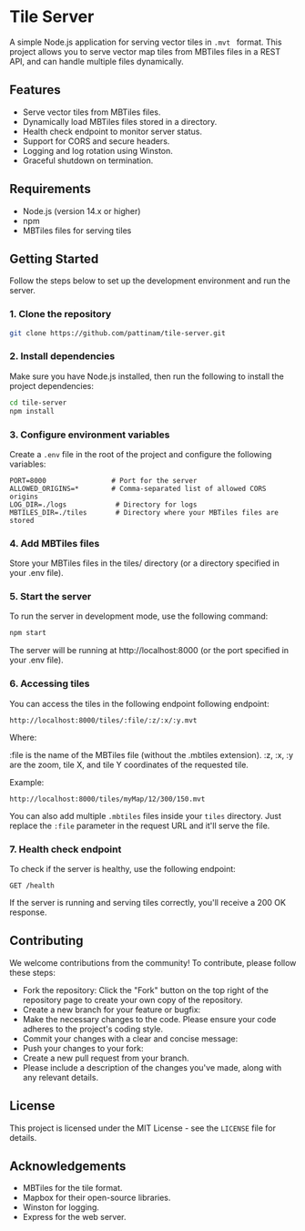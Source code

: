 # Tile Server

A simple Node.js application for serving vector tiles in `.mvt ` format. This project allows you to serve vector map tiles from MBTiles files in a REST API, and can handle multiple files dynamically.

## Features
- Serve vector tiles from MBTiles files.
- Dynamically load MBTiles files stored in a directory.
- Health check endpoint to monitor server status.
- Support for CORS and secure headers.
- Logging and log rotation using Winston.
- Graceful shutdown on termination.

## Requirements
- Node.js (version 14.x or higher)
- npm
- MBTiles files for serving tiles

## Getting Started

Follow the steps below to set up the development environment and run the server.

### 1. Clone the repository

```bash
git clone https://github.com/pattinam/tile-server.git
```

### 2. Install dependencies

Make sure you have Node.js installed, then run the following to install the project dependencies:

```bash
cd tile-server
npm install
```

### 3. Configure environment variables
Create a `.env` file in the root of the project and configure the following variables:

```dotenv
PORT=8000                # Port for the server
ALLOWED_ORIGINS=*        # Comma-separated list of allowed CORS origins
LOG_DIR=./logs            # Directory for logs
MBTILES_DIR=./tiles       # Directory where your MBTiles files are stored
```

### 4. Add MBTiles files
Store your MBTiles files in the tiles/ directory (or a directory specified in your .env file).

###  5. Start the server
To run the server in development mode, use the following command:

```bash
npm start
```

The server will be running at http://localhost:8000 (or the port specified in your .env file).

### 6. Accessing tiles
You can access the tiles in the following endpoint following endpoint:

```
http://localhost:8000/tiles/:file/:z/:x/:y.mvt
```

Where:

:file is the name of the MBTiles file (without the .mbtiles extension).
:z, :x, :y are the zoom, tile X, and tile Y coordinates of the requested tile.

Example:

```
http://localhost:8000/tiles/myMap/12/300/150.mvt
```

You can also add multiple `.mbtiles`   files inside your `tiles` directory. Just replace the `:file` parameter in the request URL and it'll serve the file.

### 7. Health check endpoint

To check if the server is healthy, use the following endpoint:

```http
GET /health
```

If the server is running and serving tiles correctly, you'll receive a 200 OK response.

## Contributing

We welcome contributions from the community! To contribute, please follow these steps:

- Fork the repository: Click the "Fork" button on the top right of the repository page to create your own copy of the repository.
- Create a new branch for your feature or bugfix:
- Make the necessary changes to the code. Please ensure your code adheres to the project's coding style.
- Commit your changes with a clear and concise message:
- Push your changes to your fork:
- Create a new pull request from your branch.
- Please include a description of the changes you've made, along with any relevant details.

## License
This project is licensed under the MIT License - see the `LICENSE` file for details.

## Acknowledgements
- MBTiles for the tile format.
- Mapbox for their open-source libraries.
- Winston for logging.
- Express for the web server.

